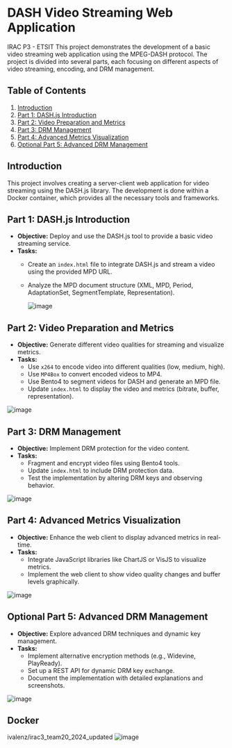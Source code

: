 # DASH Video Streaming Web Application
IRAC P3 - ETSIT
This project demonstrates the development of a basic video streaming web application using the MPEG-DASH protocol. The project is divided into several parts, each focusing on different aspects of video streaming, encoding, and DRM management.

## Table of Contents
1. [Introduction](#introduction)
2. [Part 1: DASH.js Introduction](#part-1-dashjs-introduction)
3. [Part 2: Video Preparation and Metrics](#part-2-video-preparation-and-metrics)
4. [Part 3: DRM Management](#part-3-drm-management)
5. [Part 4: Advanced Metrics Visualization](#part-4-advanced-metrics-visualization)
6. [Optional Part 5: Advanced DRM Management](#optional-part-5-advanced-drm-management)

## Introduction
This project involves creating a server-client web application for video streaming using the DASH.js library. The development is done within a Docker container, which provides all the necessary tools and frameworks.


## Part 1: DASH.js Introduction
- **Objective:** Deploy and use the DASH.js tool to provide a basic video streaming service.
- **Tasks:**
  - Create an `index.html` file to integrate DASH.js and stream a video using the provided MPD URL.
  - Analyze the MPD document structure (XML, MPD, Period, AdaptationSet, SegmentTemplate, Representation).

    ![image](https://github.com/ivalenzuelan/IracP3/assets/125378917/417627b7-87e5-4971-8052-a5447f15f9f6)


## Part 2: Video Preparation and Metrics
- **Objective:** Generate different video qualities for streaming and visualize metrics.
- **Tasks:**
  - Use `x264` to encode video into different qualities (low, medium, high).
  - Use `MP4Box` to convert encoded videos to MP4.
  - Use Bento4 to segment videos for DASH and generate an MPD file.
  - Update `index.html` to display the video and metrics (bitrate, buffer, representation).

![image](https://github.com/ivalenzuelan/IracP3/assets/125378917/aa5e3f98-d2c8-45aa-84b2-0fe0e43585ad)


## Part 3: DRM Management
- **Objective:** Implement DRM protection for the video content.
- **Tasks:**
  - Fragment and encrypt video files using Bento4 tools.
  - Update `index.html` to include DRM protection data.
  - Test the implementation by altering DRM keys and observing behavior.

![image](https://github.com/ivalenzuelan/IracP3/assets/125378917/14955de8-ae6a-4c39-a753-eb4c4b557bfd)

## Part 4: Advanced Metrics Visualization
- **Objective:** Enhance the web client to display advanced metrics in real-time.
- **Tasks:**
  - Integrate JavaScript libraries like ChartJS or VisJS to visualize metrics.
  - Implement the web client to show video quality changes and buffer levels graphically.

![image](https://github.com/ivalenzuelan/IracP3/assets/125378917/e1853f4a-683c-42a5-b0c7-0c19d394ff77)


## Optional Part 5: Advanced DRM Management
- **Objective:** Explore advanced DRM techniques and dynamic key management.
- **Tasks:**
  - Implement alternative encryption methods (e.g., Widevine, PlayReady).
  - Set up a REST API for dynamic DRM key exchange.
  - Document the implementation with detailed explanations and screenshots.

![image](https://github.com/ivalenzuelan/IracP3/assets/125378917/3084fe04-abac-4c5c-bd76-b62a29c9ee86)


## Docker
ivalenz/irac3_team20_2024_updated
![image](https://github.com/ivalenzuelan/IracP3/assets/125378917/8ea6d556-55a9-459e-b41b-7d03e210e4f3)
